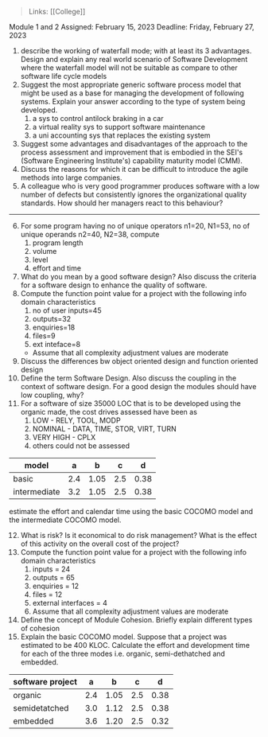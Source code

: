 >Links: [[College]]

Module 1 and 2
Assigned: February 15, 2023
Deadline: Friday, February 27, 2023

1. describe the working of waterfall mode; with at least its 3 advantages. Design and explain any real world scenario of Software Development where the waterfall model will not be suitable as compare to other software life cycle models
2. Suggest the most appropriate generic software process model that might be used as a base for managing the development of following systems. Explain your answer according to the type of system being developed.
	1. a sys to control antilock braking in a car
	2. a virtual reality sys to support software maintenance
	3. a uni accounting sys that replaces the existing system
3. Suggest some advantages and disadvantages of the approach to the process assessment and improvement that is embodied in the SEI's (Software Engineering Institute's) capability maturity model (CMM).
4. Discuss the reasons for which it can be difficult to introduce the agile methods into large companies.
5. A colleague who is very good programmer produces software with a low number of defects but consistently ignores the organizational quality standards. How should her managers react to this behaviour?

---
6. For some program having no of unique operators n1=20, N1=53, no of unique operands n2=40, N2=38, compute
	1. program length
	2. volume
	3. level
	4. effort and time
7. What do you mean by a good software design? Also discuss the criteria for a software design to enhance the quality of software.
8. Compute the function point value for a project with the following info domain characteristics
	1. no of user inputs=45
	2. outputs=32
	3. enquiries=18
	4. files=9
	5. ext inteface=8
	- Assume that all complexity adjustment values are moderate
9. Discuss the differences bw object oriented design and function oriented design
10. Define the term Software Design. Also discuss the coupling in the context of software design. For a good design the modules should have low coupling, why?
11. For a software of size 35000 LOC that is to be developed using the organic made, the cost drives assessed have been as
	1. LOW - RELY, TOOL, MODP
	2. NOMINAL - DATA, TIME, STOR, VIRT, TURN
	3. VERY HIGH - CPLX
	4. others could not be assessed

| model        | a   | b    | c   | d    |
| ------------ | --- | ---- | --- | ---- |
| basic        | 2.4 | 1.05 | 2.5 | 0.38 |
| intermediate | 3.2 | 1.05 | 2.5 | 0.38 |

estimate the effort and calendar time using the basic COCOMO model and the intermediate COCOMO model.

12. What is risk? Is it economical to do risk management? What is the effect of this activity on the overall cost of the project?
13. Compute the function point value for a project with the following info domain characteristics
	1. inputs = 24
	2. outputs = 65
	3. enquiries = 12
	4. files = 12
	5. external interfaces = 4
	6. Assume that all complexity adjustment values are moderate
14. Define the concept of Module Cohesion. Briefly explain different types of cohesion
15. Explain the basic COCOMO model. Suppose that a project was estimated to be 400 KLOC. Calculate the effort and development time for each of the three modes i.e. organic, semi-dethatched and embedded.

| software project | a   | b    | c   | d    |
| ---------------- | --- | ---- | --- | ---- |
| organic          | 2.4 | 1.05 | 2.5 | 0.38 |
| semidetatched    | 3.0 | 1.12 | 2.5 | 0.38 |
| embedded         | 3.6 | 1.20 | 2.5 | 0.32 |

